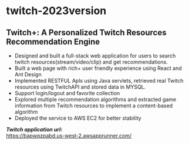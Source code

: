 # twitch-2023version
## Twitch+: A Personalized Twitch Resources Recommendation Engine  
  
* Designed and built a full-stack web application for users to search twitch resources(stream/video/clip) and get recommendations.
* Built a web page with rich+ user friendly experience using React and Ant Design
* Implemented RESTFUL Apls using Java servlets, retrieved real Twitch resources using TwitchAPI and stored data in MYSQL.
* Support login/logout and favorite collection 
* Explored multiple recommendation algorithms and extracted game information from Twitch resources to implement a content-based algorithm
* Deployed the service to AWS EC2 for better stability  

***Twitch application url:***  
https://bapwqzpabd.us-west-2.awsapprunner.com/
